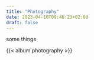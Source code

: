 ```yaml
---
title: "Photography"
date: 2023-04-10T09:46:23+02:00
draft: false
---
```


some things

{{< album photography >}}